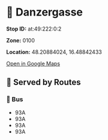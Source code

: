 # 🚉 Danzergasse


**Stop ID:** at:49:222:0:2

**Zone:** 0100

**Location:** 48.20884024, 16.48842433

[Open in Google Maps](https://www.google.com/maps?q=48.20884024,16.48842433)

## 🚆 Served by Routes

### 🚌 Bus
- 93A
- 93A
- 93A
- 93A